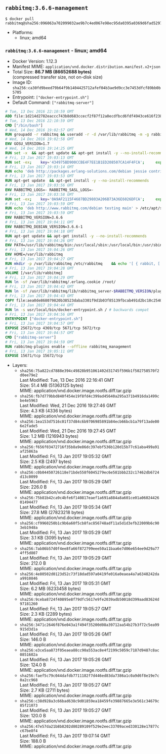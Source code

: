 ## `rabbitmq:3.6.6-management`

```console
$ docker pull rabbitmq@sha256:096063a702099032ae9b7c4ed067e98ec95da0395a0369d6fad52979bfee4246
```

-	Platforms:
	-	linux; amd64

### `rabbitmq:3.6.6-management` - linux; amd64

-	Docker Version: 1.12.3
-	Manifest MIME: `application/vnd.docker.distribution.manifest.v2+json`
-	Total Size: **86.7 MB (86652688 bytes)**  
	(compressed transfer size, not on-disk size)
-	Image ID: `sha256:ca30fd9beed79b64f9b1404425712afef04b3ae9d9cc3e7453dfcf89bb0b5705`
-	Entrypoint: `["docker-entrypoint.sh"]`
-	Default Command: `["rabbitmq-server"]`

```dockerfile
# Tue, 13 Dec 2016 22:10:59 GMT
ADD file:1d214d2782eaccc743b8d683ccecf2f87f12a0ecdfbcd6fdf4943ce616f23870 in / 
# Tue, 13 Dec 2016 22:10:59 GMT
CMD ["/bin/bash"]
# Wed, 14 Dec 2016 19:02:57 GMT
RUN groupadd -r rabbitmq && useradd -r -d /var/lib/rabbitmq -m -g rabbitmq rabbitmq
# Wed, 14 Dec 2016 19:02:58 GMT
ENV GOSU_VERSION=1.7
# Wed, 14 Dec 2016 19:14:25 GMT
RUN set -x 	&& apt-get update && apt-get install -y --no-install-recommends ca-certificates wget && rm -rf /var/lib/apt/lists/* 	&& wget -O /usr/local/bin/gosu "https://github.com/tianon/gosu/releases/download/$GOSU_VERSION/gosu-$(dpkg --print-architecture)" 	&& wget -O /usr/local/bin/gosu.asc "https://github.com/tianon/gosu/releases/download/$GOSU_VERSION/gosu-$(dpkg --print-architecture).asc" 	&& export GNUPGHOME="$(mktemp -d)" 	&& gpg --keyserver ha.pool.sks-keyservers.net --recv-keys B42F6819007F00F88E364FD4036A9C25BF357DD4 	&& gpg --batch --verify /usr/local/bin/gosu.asc /usr/local/bin/gosu 	&& rm -r "$GNUPGHOME" /usr/local/bin/gosu.asc 	&& chmod +x /usr/local/bin/gosu 	&& gosu nobody true 	&& apt-get purge -y --auto-remove ca-certificates wget
# Fri, 13 Jan 2017 19:03:13 GMT
RUN set -ex; 	key='434975BD900CCBE4F7EE1B1ED208507CA14F4FCA'; 	export GNUPGHOME="$(mktemp -d)"; 	gpg --keyserver ha.pool.sks-keyservers.net --recv-keys "$key"; 	gpg --export "$key" > /etc/apt/trusted.gpg.d/erlang-solutions.gpg; 	rm -r "$GNUPGHOME"; 	apt-key list
# Fri, 13 Jan 2017 19:03:14 GMT
RUN echo 'deb http://packages.erlang-solutions.com/debian jessie contrib' > /etc/apt/sources.list.d/erlang.list
# Fri, 13 Jan 2017 19:03:53 GMT
RUN apt-get update 	&& apt-get install -y --no-install-recommends 		erlang-asn1 		erlang-base-hipe 		erlang-crypto 		erlang-eldap 		erlang-inets 		erlang-mnesia 		erlang-nox 		erlang-os-mon 		erlang-public-key 		erlang-ssl 		erlang-xmerl 	&& rm -rf /var/lib/apt/lists/*
# Fri, 13 Jan 2017 19:03:56 GMT
ENV RABBITMQ_LOGS=- RABBITMQ_SASL_LOGS=-
# Fri, 13 Jan 2017 19:03:58 GMT
RUN set -ex; 	key='0A9AF2115F4687BD29803A206B73A36E6026DFCA'; 	export GNUPGHOME="$(mktemp -d)"; 	gpg --keyserver ha.pool.sks-keyservers.net --recv-keys "$key"; 	gpg --export "$key" > /etc/apt/trusted.gpg.d/rabbitmq.gpg; 	rm -r "$GNUPGHOME"; 	apt-key list
# Fri, 13 Jan 2017 19:03:59 GMT
RUN echo 'deb http://www.rabbitmq.com/debian testing main' > /etc/apt/sources.list.d/rabbitmq.list
# Fri, 13 Jan 2017 19:03:59 GMT
ENV RABBITMQ_VERSION=3.6.6
# Fri, 13 Jan 2017 19:04:11 GMT
ENV RABBITMQ_DEBIAN_VERSION=3.6.6-1
# Fri, 13 Jan 2017 19:04:18 GMT
RUN apt-get update && apt-get install -y --no-install-recommends 		rabbitmq-server=$RABBITMQ_DEBIAN_VERSION 	&& rm -rf /var/lib/apt/lists/*
# Fri, 13 Jan 2017 19:04:26 GMT
ENV PATH=/usr/lib/rabbitmq/bin:/usr/local/sbin:/usr/local/bin:/usr/sbin:/usr/bin:/sbin:/bin
# Fri, 13 Jan 2017 19:04:26 GMT
ENV HOME=/var/lib/rabbitmq
# Fri, 13 Jan 2017 19:04:27 GMT
RUN mkdir -p /var/lib/rabbitmq /etc/rabbitmq 	&& echo '[ { rabbit, [ { loopback_users, [ ] } ] } ].' > /etc/rabbitmq/rabbitmq.config 	&& chown -R rabbitmq:rabbitmq /var/lib/rabbitmq /etc/rabbitmq 	&& chmod -R 777 /var/lib/rabbitmq /etc/rabbitmq
# Fri, 13 Jan 2017 19:04:28 GMT
VOLUME [/var/lib/rabbitmq]
# Fri, 13 Jan 2017 19:04:29 GMT
RUN ln -sf /var/lib/rabbitmq/.erlang.cookie /root/
# Fri, 13 Jan 2017 19:04:42 GMT
RUN ln -sf /usr/lib/rabbitmq/lib/rabbitmq_server-$RABBITMQ_VERSION/plugins /plugins
# Fri, 13 Jan 2017 19:04:43 GMT
COPY file:aea0de868079820b38523daba3301f9d1b03f85139fbcab491d2bc10c2540046 in /usr/local/bin/ 
# Fri, 13 Jan 2017 19:04:44 GMT
RUN ln -s usr/local/bin/docker-entrypoint.sh / # backwards compat
# Fri, 13 Jan 2017 19:04:56 GMT
ENTRYPOINT ["docker-entrypoint.sh"]
# Fri, 13 Jan 2017 19:04:57 GMT
EXPOSE 25672/tcp 4369/tcp 5671/tcp 5672/tcp
# Fri, 13 Jan 2017 19:04:57 GMT
CMD ["rabbitmq-server"]
# Fri, 13 Jan 2017 19:04:59 GMT
RUN rabbitmq-plugins enable --offline rabbitmq_management
# Fri, 13 Jan 2017 19:05:11 GMT
EXPOSE 15671/tcp 15672/tcp
```

-	Layers:
	-	`sha256:75a822cd7888e394c49828b951061402d31745f596b1f502758570f2d0ee79e2`  
		Last Modified: Tue, 13 Dec 2016 22:16:41 GMT  
		Size: 51.4 MB (51363125 bytes)  
		MIME: application/vnd.docker.image.rootfs.diff.tar.gzip
	-	`sha256:fb7d779bbd840f454e19f8fd4c399ad45640a295a371b4916da1499cbe4e5963`  
		Last Modified: Wed, 21 Dec 2016 19:27:46 GMT  
		Size: 4.3 KB (4336 bytes)  
		MIME: application/vnd.docker.image.rootfs.diff.tar.gzip
	-	`sha256:1ea153d7516c01f37d84c6b9706985891b84ecb66bcb1a79f13ade006e2fade5`  
		Last Modified: Wed, 21 Dec 2016 19:27:45 GMT  
		Size: 1.2 MB (1216943 bytes)  
		MIME: application/vnd.docker.image.rootfs.diff.tar.gzip
	-	`sha256:f656f03472716f35b8a9e86dc397ebf536b120d15b77c61aba499a91af25863a`  
		Last Modified: Fri, 13 Jan 2017 19:05:32 GMT  
		Size: 2.5 KB (2497 bytes)  
		MIME: application/vnd.docker.image.rootfs.diff.tar.gzip
	-	`sha256:c0b04450726118e71bde558f6045279ec6e581bbb232c17462db6724d13c0099`  
		Last Modified: Fri, 13 Jan 2017 19:05:29 GMT  
		Size: 226.0 B  
		MIME: application/vnd.docker.image.rootfs.diff.tar.gzip
	-	`sha256:75b81b42ca9c4bfe6f140817eaef1a691a884a8a601ce01a0602442601494477`  
		Last Modified: Fri, 13 Jan 2017 19:05:34 GMT  
		Size: 27.8 MB (27823218 bytes)  
		MIME: application/vnd.docker.image.rootfs.diff.tar.gzip
	-	`sha256:cf9960250b1c9b6a60f5cb8fac856748adf11a5d1d3efb22009b6c903eb1948a`  
		Last Modified: Fri, 13 Jan 2017 19:05:29 GMT  
		Size: 3.1 KB (3095 bytes)  
		MIME: application/vnd.docker.image.rootfs.diff.tar.gzip
	-	`sha256:7ab86b57d0f4ee8fa66f872799eee50a11baa6e7d06e654ee9d29a774ff5d807`  
		Last Modified: Fri, 13 Jan 2017 19:05:29 GMT  
		Size: 212.0 B  
		MIME: application/vnd.docker.image.rootfs.diff.tar.gzip
	-	`sha256:4e80502d0123d52c73f18dad597a0419fe016a0eaea4a7a6348242daa9910846`  
		Last Modified: Fri, 13 Jan 2017 19:05:31 GMT  
		Size: 6.2 MB (6233458 bytes)  
		MIME: application/vnd.docker.image.rootfs.diff.tar.gzip
	-	`sha256:9ceba8724f40895e8f79dfc5617e9fe2039adb50018d399aad83624d97181260`  
		Last Modified: Fri, 13 Jan 2017 19:05:27 GMT  
		Size: 2.3 KB (2289 bytes)  
		MIME: application/vnd.docker.image.rootfs.diff.tar.gzip
	-	`sha256:3471c2646f876e043a1f494f35200d08a39712aa54b27b3f72c5ea99915d3d1a`  
		Last Modified: Fri, 13 Jan 2017 19:05:26 GMT  
		Size: 146.0 B  
		MIME: application/vnd.docker.image.rootfs.diff.tar.gzip
	-	`sha256:e3ce5aa873f05eaea88cc90a553ac8e4f2199c5059c7187d9487c8ac0851602a`  
		Last Modified: Fri, 13 Jan 2017 19:05:26 GMT  
		Size: 124.0 B  
		MIME: application/vnd.docker.image.rootfs.diff.tar.gzip
	-	`sha256:faef5c79c044dafdb7711182f7d446ed83da7386a1c0a9d6f8e19e7c0a2cc968`  
		Last Modified: Fri, 13 Jan 2017 19:05:27 GMT  
		Size: 2.7 KB (2711 bytes)  
		MIME: application/vnd.docker.image.rootfs.diff.tar.gzip
	-	`sha256:c38d928a3c66bad638c9d01859ea18459fe39887665e3e561c34679c85f21073`  
		Last Modified: Fri, 13 Jan 2017 19:05:27 GMT  
		Size: 120.0 B  
		MIME: application/vnd.docker.image.rootfs.diff.tar.gzip
	-	`sha256:47e57da21b8b8202d80289109f529e2eec33709aced330128e17877cc67be8f4`  
		Last Modified: Fri, 13 Jan 2017 19:07:14 GMT  
		Size: 188.0 B  
		MIME: application/vnd.docker.image.rootfs.diff.tar.gzip
